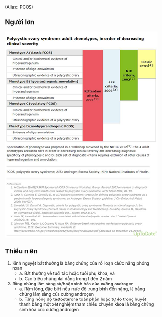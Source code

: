 (Alias:: PCOS)  
  
## Người lớn  
![Hội chứng buồng trứng đa nang-1689838422359.jpeg](../../../200%20Files/image/image/H%E1%BB%99i%20ch%E1%BB%A9ng%20bu%E1%BB%93ng%20tr%E1%BB%A9ng%20%C4%91a%20nang-1689838422359.jpeg)  
  
  
## Thiếu niên  
  
1. Kinh nguyệt bất thường là bằng chứng của rối loạn chức năng phóng noãn  
	- a. Bất thường về tuổi tác hoặc tuổi phụ khoa, và  
	- b. Các triệu chứng dai dẳng trong 1 đến 2 năm  
2. Bằng chứng lâm sàng và/hoặc sinh hóa của cường androgen  
	- a. Rậm lông, đặc biệt nếu mức độ trung bình đến nặng, là bằng chứng lâm sàng của cường androgen  
	- b. Tăng nồng độ testosterone toàn phần hoặc tự do trong huyết thanh bằng một xét nghiệm tham chiếu chuyên khoa là bằng chứng sinh hóa của cường androgen